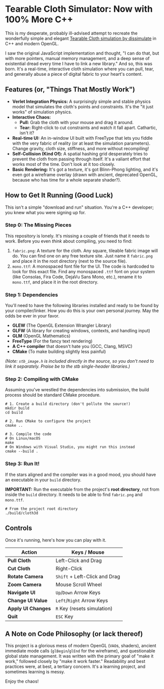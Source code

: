 # Tearable Cloth Simulator: Now with 100% More C++

This is my desperate, probably ill-advised attempt to recreate the wonderfully simple and elegant [Tearable Cloth simulation by dissimulate](https://github.com/dissimulate/Tearable-Cloth) in C++ and modern OpenGL.

I saw the original JavaScript implementation and thought, "I can do that, but with more pointers, manual memory management, and a deep sense of existential dread every time I have to link a new library." And so, this was born. It's a real-time, interactive cloth simulation where you can pull, tear, and generally abuse a piece of digital fabric to your heart's content.

## Features (or, "Things That Mostly Work")

*   **Verlet Integration Physics:** A surprisingly simple and stable physics model that simulates the cloth's points and constraints. It's the "it just works" of simulation physics.
*   **Interactive Chaos:**
    *   **Pull:** Grab the cloth with your mouse and drag it around.
    *   **Tear:** Right-click to cut constraints and watch it fall apart. Cathartic, isn't it?
*   **Real-time UI:** An in-window UI built with FreeType that lets you fiddle with the very fabric of reality (or at least the simulation parameters). Change gravity, cloth size, stiffness, and more without recompiling!
*   **Self-Collision (Kind Of):** A spatial hashing grid desperately tries to prevent the cloth from passing through itself. It's a valiant effort that works most of the time. Don't look at it too closely.
*   **Basic Rendering:** It's got a texture, it's got Blinn-Phong lighting, and it's even got a wireframe overlay (drawn with ancient, deprecated OpenGL, because who has time for a whole separate shader?).

## How to Get It Running (Good Luck)

This isn't a simple "download and run" situation. You're a C++ developer; you knew what you were signing up for.

### Step 0: The Missing Pieces

This repository is lonely. It's missing a couple of friends that it needs to work. Before you even *think* about compiling, you need to find:

1.  `fabric.png`: A texture for the cloth. Any square, tileable fabric image will do. You can find one on any free texture site. Just name it `fabric.png` and place it in the root directory (next to the source file).
2.  `mono.ttf`: A monospaced font file for the UI. The code is hardcoded to look for this exact file. Find any monospaced `.ttf` font on your system (like Consolas, Fira Code, DejaVu Sans Mono, etc.), rename it to `mono.ttf`, and place it in the root directory.

### Step 1: Dependencies

You'll need to have the following libraries installed and ready to be found by your compiler/linker. How you do this is your own personal journey. May the odds be ever in your favor.

*   **GLEW** (The OpenGL Extension Wrangler Library)
*   **GLFW** (A library for creating windows, contexts, and handling input)
*   **GLM** (OpenGL Mathematics)
*   **FreeType** (For the fancy text rendering)
*   **A C++ compiler** that doesn't hate you (GCC, Clang, MSVC)
*   **CMake** (To make building slightly less painful)

*(Note: `stb_image.h` is included directly in the source, so you don't need to link it separately. Praise be to the stb single-header libraries.)*

### Step 2: Compiling with CMake

Assuming you've wrestled the dependencies into submission, the build process should be standard CMake procedure.

```
# 1. Create a build directory (don't pollute the source!)
mkdir build
cd build

# 2. Run CMake to configure the project
cmake ..

# 3. Compile the code
# On Linux/macOS
make
# On Windows with Visual Studio, you might run this instead
cmake --build .

```

### Step 3: Run It!

If the stars aligned and the compiler was in a good mood, you should have an executable in your `build` directory.

**IMPORTANT:** Run the executable from the project's **root directory**, not from inside the `build` directory. It needs to be able to find `fabric.png` and `mono.ttf`.

```
# From the project root directory
./build/cloth3d
```

## Controls

Once it's running, here's how you can play with it.

| Action                  | Keys / Mouse                 |
| ----------------------- | ---------------------------- |
| **Pull Cloth**          | Left-Click and Drag          |
| **Cut Cloth**           | Right-Click                  |
| **Rotate Camera**       | `Shift` + Left-Click and Drag|
| **Zoom Camera**         | Mouse Scroll Wheel           |
| **Navigate UI**         | `Up`/`Down` Arrow Keys       |
| **Change UI Value**     | `Left`/`Right` Arrow Keys    |
| **Apply UI Changes**    | `R` Key (resets simulation)  |
| **Quit**                | `ESC` Key                    |

## A Note on Code Philosophy (or lack thereof)

This project is a glorious mess of modern OpenGL (`VAO`s, shaders), ancient immediate mode calls (`glBegin`/`glEnd` for the wireframe), and questionable global state management. It was written with the primary goal of "make it work," followed closely by "make it work faster." Readability and best practices were, at best, a tertiary concern. It's a learning project, and sometimes learning is messy.

Enjoy the chaos!
